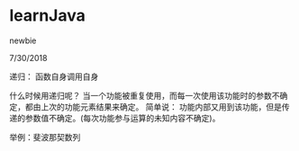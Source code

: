 # learnJava

newbie

7/30/2018

递归： 函数自身调用自身

什么时候用递归呢？
当一个功能被重复使用，而每一次使用该功能时的参数不确定，都由上次的功能元素结果来确定。
简单说： 功能内部又用到该功能，但是传递的参数值不确定。(每次功能参与运算的未知内容不确定)。

举例：斐波那契数列
